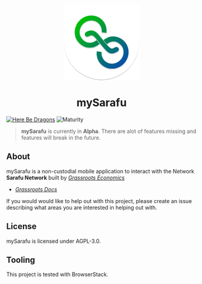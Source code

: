 <p align="center">
  <img src="./docs/assets/logo.svg" />
</p>
<h1 align="center">mySarafu</h1>

[![Here Be Dragons](https://img.shields.io/badge/Here%20be%20Dragons-%F0%9F%90%89-success&color=white&)](https://en.wikipedia.org/wiki/Here_be_dragons)
![Maturity](https://img.shields.io/badge/maturity-alpha-red)

> **mySarafu** is currently in **Alpha**. There are alot of features missing and features will break in the future.

## About

mySarafu is a non-custodial mobile application to interact with the Network **Sarafu Network** built by _[Grassroots Economics](https://www.grassrootseconomics.org/)_

- _[Grassroots Docs](http://docs.grassecon.org/)_

If you would would like to help out with this project, please create an issue describing what areas you are interested in helping out with.

## License

mySarafu is licensed under AGPL-3.0.

## Tooling

This project is tested with BrowserStack.

